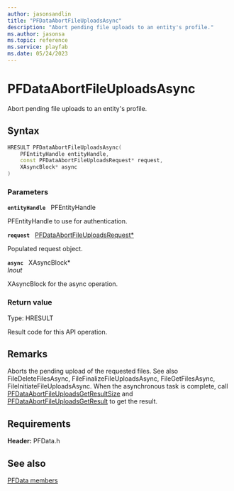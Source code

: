 ```yaml
---
author: jasonsandlin
title: "PFDataAbortFileUploadsAsync"
description: "Abort pending file uploads to an entity's profile."
ms.author: jasonsa
ms.topic: reference
ms.service: playfab
ms.date: 05/24/2023
---
```


# PFDataAbortFileUploadsAsync  

Abort pending file uploads to an entity's profile.  

## Syntax  
  
```cpp
HRESULT PFDataAbortFileUploadsAsync(  
    PFEntityHandle entityHandle,  
    const PFDataAbortFileUploadsRequest* request,  
    XAsyncBlock* async  
)  
```  
  
### Parameters  
  
**`entityHandle`** &nbsp; PFEntityHandle  
  
PFEntityHandle to use for authentication.  
  
**`request`** &nbsp; [PFDataAbortFileUploadsRequest*](../../pfdatatypes/structs/pfdataabortfileuploadsrequest.md)  
  
Populated request object.  
  
**`async`** &nbsp; XAsyncBlock*  
*_Inout_*  
  
XAsyncBlock for the async operation.  
  
  
### Return value
Type: HRESULT
  
Result code for this API operation.
  
## Remarks  
  
Aborts the pending upload of the requested files. See also FileDeleteFilesAsync, FileFinalizeFileUploadsAsync, FileGetFilesAsync, FileInitiateFileUploadsAsync. When the asynchronous task is complete, call [PFDataAbortFileUploadsGetResultSize](pfdataabortfileuploadsgetresultsize.md) and [PFDataAbortFileUploadsGetResult](pfdataabortfileuploadsgetresult.md) to get the result.
  
## Requirements  
  
**Header:** PFData.h
  
## See also  
[PFData members](../pfdata_members.md)  

  
  
